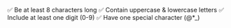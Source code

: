 ✅ Be at least 8 characters long
✅ Contain uppercase & lowercase letters
✅ Include at least one digit (0-9)
✅ Have one special character (@*_)
